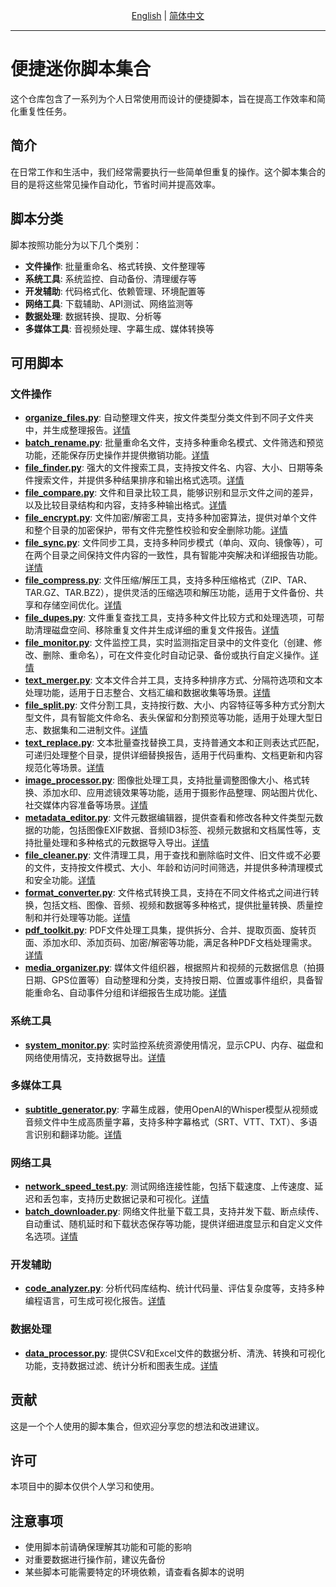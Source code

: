 <p align="center">
  <a href="./README_EN.md">English</a> |
  <a href="./README.md">简体中文</a> 
</p>

----

# 便捷迷你脚本集合

这个仓库包含了一系列为个人日常使用而设计的便捷脚本，旨在提高工作效率和简化重复性任务。

## 简介

在日常工作和生活中，我们经常需要执行一些简单但重复的操作。这个脚本集合的目的是将这些常见操作自动化，节省时间并提高效率。

## 脚本分类

脚本按照功能分为以下几个类别：

- **文件操作**: 批量重命名、格式转换、文件整理等
- **系统工具**: 系统监控、自动备份、清理缓存等
- **开发辅助**: 代码格式化、依赖管理、环境配置等
- **网络工具**: 下载辅助、API测试、网络监测等
- **数据处理**: 数据转换、提取、分析等
- **多媒体工具**: 音视频处理、字幕生成、媒体转换等

## 可用脚本

### 文件操作

- **[organize_files.py](file_operations/organize_files.py)**: 自动整理文件夹，按文件类型分类文件到不同子文件夹中，并生成整理报告。[详情](file_operations/README.md)
- **[batch_rename.py](file_operations/batch_rename.py)**: 批量重命名文件，支持多种重命名模式、文件筛选和预览功能，还能保存历史操作并提供撤销功能。[详情](file_operations/README.md)
- **[file_finder.py](file_operations/file_finder.py)**: 强大的文件搜索工具，支持按文件名、内容、大小、日期等条件搜索文件，并提供多种结果排序和输出格式选项。[详情](file_operations/README.md)
- **[file_compare.py](file_operations/file_compare.py)**: 文件和目录比较工具，能够识别和显示文件之间的差异，以及比较目录结构和内容，支持多种输出格式。[详情](file_operations/README.md)
- **[file_encrypt.py](file_operations/file_encrypt.py)**: 文件加密/解密工具，支持多种加密算法，提供对单个文件和整个目录的加密保护，带有文件完整性校验和安全删除功能。[详情](file_operations/README.md)
- **[file_sync.py](file_operations/file_sync.py)**: 文件同步工具，支持多种同步模式（单向、双向、镜像等），可在两个目录之间保持文件内容的一致性，具有智能冲突解决和详细报告功能。[详情](file_operations/README.md)
- **[file_compress.py](file_operations/file_compress.py)**: 文件压缩/解压工具，支持多种压缩格式（ZIP、TAR、TAR.GZ、TAR.BZ2），提供灵活的压缩选项和解压功能，适用于文件备份、共享和存储空间优化。[详情](file_operations/README.md)
- **[file_dupes.py](file_operations/file_dupes.py)**: 文件重复查找工具，支持多种文件比较方式和处理选项，可帮助清理磁盘空间、移除重复文件并生成详细的重复文件报告。[详情](file_operations/README.md)
- **[file_monitor.py](file_operations/file_monitor.py)**: 文件监控工具，实时监测指定目录中的文件变化（创建、修改、删除、重命名），可在文件变化时自动记录、备份或执行自定义操作。[详情](file_operations/README.md)
- **[text_merger.py](file_operations/text_merger.py)**: 文本文件合并工具，支持多种排序方式、分隔符选项和文本处理功能，适用于日志整合、文档汇编和数据收集等场景。[详情](file_operations/README.md)
- **[file_split.py](file_operations/file_split.py)**: 文件分割工具，支持按行数、大小、内容特征等多种方式分割大型文件，具有智能文件命名、表头保留和分割预览等功能，适用于处理大型日志、数据集和二进制文件。[详情](file_operations/README.md)
- **[text_replace.py](file_operations/text_replace.py)**: 文本批量查找替换工具，支持普通文本和正则表达式匹配，可递归处理整个目录，提供详细替换报告，适用于代码重构、文档更新和内容规范化等场景。[详情](file_operations/README.md)
- **[image_processor.py](file_operations/image_processor.py)**: 图像批处理工具，支持批量调整图像大小、格式转换、添加水印、应用滤镜效果等功能，适用于摄影作品整理、网站图片优化、社交媒体内容准备等场景。[详情](file_operations/README.md)
- **[metadata_editor.py](file_operations/metadata_editor.py)**: 文件元数据编辑器，提供查看和修改各种文件类型元数据的功能，包括图像EXIF数据、音频ID3标签、视频元数据和文档属性等，支持批量处理和多种格式的元数据导入导出。[详情](file_operations/README.md)
- **[file_cleaner.py](file_operations/file_cleaner.py)**: 文件清理工具，用于查找和删除临时文件、旧文件或不必要的文件，支持按文件模式、大小、年龄和访问时间筛选，并提供多种清理模式和安全功能。[详情](file_operations/README.md)
- **[format_converter.py](file_operations/format_converter.py)**: 文件格式转换工具，支持在不同文件格式之间进行转换，包括文档、图像、音频、视频和数据等多种格式，提供批量转换、质量控制和并行处理等功能。[详情](file_operations/README.md)
- **[pdf_toolkit.py](file_operations/pdf_toolkit.py)**: PDF文件处理工具集，提供拆分、合并、提取页面、旋转页面、添加水印、添加页码、加密/解密等功能，满足各种PDF文档处理需求。[详情](file_operations/README.md)
- **[media_organizer.py](file_operations/media_organizer.py)**: 媒体文件组织器，根据照片和视频的元数据信息（拍摄日期、GPS位置等）自动整理和分类，支持按日期、位置或事件组织，具备智能重命名、自动事件分组和详细报告生成功能。[详情](file_operations/README.md)

### 系统工具

- **[system_monitor.py](system_tools/system_monitor.py)**: 实时监控系统资源使用情况，显示CPU、内存、磁盘和网络使用情况，支持数据导出。[详情](system_tools/README.md)

### 多媒体工具

- **[subtitle_generator.py](multimedia_tools/subtitle_generator.py)**: 字幕生成器，使用OpenAI的Whisper模型从视频或音频文件中生成高质量字幕，支持多种字幕格式（SRT、VTT、TXT）、多语言识别和翻译功能。[详情](multimedia_tools/README.md)

### 网络工具

- **[network_speed_test.py](network_tools/network_speed_test.py)**: 测试网络连接性能，包括下载速度、上传速度、延迟和丢包率，支持历史数据记录和可视化。[详情](network_tools/README.md)
- **[batch_downloader.py](network_tools/batch_downloader.py)**: 网络文件批量下载工具，支持并发下载、断点续传、自动重试、随机延时和下载状态保存等功能，提供详细进度显示和自定义文件名选项。[详情](network_tools/README.md)

### 开发辅助

- **[code_analyzer.py](dev_tools/code_analyzer.py)**: 分析代码库结构、统计代码量、评估复杂度等，支持多种编程语言，可生成可视化报告。[详情](dev_tools/README.md)

### 数据处理

- **[data_processor.py](data_tools/data_processor.py)**: 提供CSV和Excel文件的数据分析、清洗、转换和可视化功能，支持数据过滤、统计分析和图表生成。[详情](data_tools/README.md)

## 贡献

这是一个个人使用的脚本集合，但欢迎分享您的想法和改进建议。

## 许可

本项目中的脚本仅供个人学习和使用。

## 注意事项

- 使用脚本前请确保理解其功能和可能的影响
- 对重要数据进行操作前，建议先备份
- 某些脚本可能需要特定的环境依赖，请查看各脚本的说明